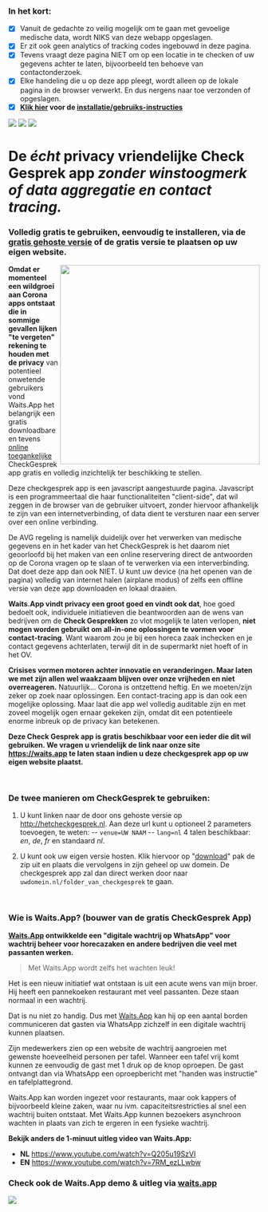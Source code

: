 ### **In het kort:**

- [x] Vanuit de gedachte zo veilig mogelijk om te gaan met gevoelige medische data, wordt NIKS van deze webapp opgeslagen.
- [x] Er zit ook geen analytics of tracking codes ingebouwd in deze pagina.
- [x] Tevens vraagt deze pagina NIET om op een locatie in te checken of uw gegevens achter te laten, bijvoorbeeld ten behoeve van contactonderzoek.
- [x] Elke handeling die u op deze app pleegt, wordt alleen op de lokale pagina in de browser verwerkt. En dus nergens naar toe verzonden of opgeslagen.
- [x] **[Klik hier](#hoe-kunt-u-de-checkgesprek-app-inzetten) voor de [installatie/gebruiks-instructies](#hoe-kunt-u-de-checkgesprek-app-inzetten)**
&nbsp;

<img src="https://img.shields.io/github/languages/code-size/waitsapp-open/checkgesprek"> <img src="https://img.shields.io/website?down_message=offline&label=hetcheckgesprek.nl&up_color=green&up_message=online&url=http%3A%2F%2Fhetcheckgesprek.nl"> <img src="https://img.shields.io/github/license/WaitsApp-Open/checkgesprek">
# De *écht* privacy vriendelijke Check Gesprek app *zonder winstoogmerk of data aggregatie en contact tracing.*
### Volledig gratis te gebruiken, eenvoudig te installeren, via de [gratis gehoste versie](http://hetcheckgesprek.nl) of de gratis versie te plaatsen op  uw eigen website.

<img style="float: right;" align="right" width="400" src="https://raw.githubusercontent.com/WaitsApp-Open/hetcheckgesprek/master/.github/preview.png" />

**Omdat er momenteel een wildgroei aan Corona apps ontstaat die in sommige gevallen lijken "te vergeten" rekening te houden met de privacy** van potentieel onwetende gebruikers vond Waits.App het belangrijk een gratis downloadbare en tevens [online toegankelijke](http://hetcheckgesprek.nl) CheckGesprek app gratis en volledig inzichtelijk ter beschikking te stellen.

Deze checkgesprek app is een javascript aangestuurde pagina. Javascript is een programmeertaal die haar functionaliteiten "client-side", dat wil zeggen in de browser van de gebruiker uitvoert, zonder hiervoor afhankelijk te zijn van een internetverbinding, of data dient te versturen naar een server over een online verbinding.

De AVG regeling is namelijk duidelijk over het verwerken van medische gegevens en in het kader van het CheckGesprek is het daarom niet geoorloofd bij het maken van een online reservering direct de antwoorden op de Corona vragen op te slaan of te verwerken via een interverbinding. Dat doet deze app dan ook NIET. U kunt uw device (na het openen van de pagina) volledig van internet halen (airplane modus) of zelfs een offline versie van deze app downloaden en lokaal draaien.

**Waits.App vindt privacy een groot goed en vindt ook dat**, hoe goed bedoelt ook, individuele initiatieven die beantwoorden aan de wens van bedrijven om de **Check Gesprekken** zo vlot mogelijk te laten verlopen, **niet mogen worden gebruikt om all-in-one oplossingen te vormen voor contact-tracing**. Want waarom zou je bij een horeca zaak inchecken en je contact gegevens achterlaten, terwijl dit in de supermarkt niet hoeft of in het OV.

**Crisises vormen motoren achter innovatie en veranderingen. Maar laten we met zijn allen wel waakzaam blijven over onze vrijheden en niet overreageren.** Natuurlijk... Corona is ontzettend heftig. En we moeten/zijn zeker op zoek naar oplossingen. Een contact-tracing app is dan ook een mogelijke oplossing. Maar laat die app wel volledig auditable zijn en met zoveel mogelijk ogen ernaar gekeken zijn, omdat dit een potentieele enorme inbreuk op de privacy kan betekenen.

**Deze Check Gesprek app is gratis beschikbaar voor een ieder die dit wil gebruiken. We vragen u vriendelijk de link naar onze site https://waits.app te laten staan indien u deze checkgesprek app op uw eigen website plaatst.**

&nbsp;
### De twee manieren om CheckGesprek te gebruiken:

1. U kunt linken naar de door ons gehoste versie op http://hetcheckgesprek.nl. Aan deze url kunt u optioneel 2 parameters toevoegen, te weten:
 -- `venue=UW NAAM`
 -- `lang=nl` 4 talen beschikbaar: *en*, *de*, *fr* en standaard *nl*.

2. U kunt ook uw eigen versie hosten. Klik hiervoor op "[download](https://github.com/WaitsApp-Open/hetcheckgesprek/archive/master.zip)" pak  de zip uit en plaats die vervolgens in zijn geheel op uw domein. De checkgesprek app zal dan direct werken door naar `uwdomein.nl/folder_van_checkgesprek` te gaan.

&nbsp;
### Wie is Waits.App? (bouwer van de gratis CheckGesprek App)
**[Waits.App](https://waits.app) ontwikkelde een "digitale wachtrij op WhatsApp" voor wachtrij beheer voor horecazaken en andere bedrijven die veel met passanten werken.**

> Met Waits.App wordt zelfs het wachten leuk!

Het is een nieuw initiatief wat ontstaan is uit een acute wens van mijn broer. Hij heeft een pannekoeken restaurant met veel passanten. Deze staan normaal in een wachtrij.

Dat is nu niet zo handig. Dus met [Waits.App](https://waits.app) kan hij op een aantal borden communiceren dat gasten via WhatsApp zichzelf in een digitale wachtrij kunnen plaatsen.

Zijn medewerkers zien op een website de wachtrij aangroeien met gewenste hoeveelheid personen per tafel. Wanneer een tafel vrij komt kunnen ze eenvoudig de gast met 1 druk op de knop oproepen. De gast ontvangt dan via WhatsApp een oproepbericht met "handen was instructie" en tafelplattegrond.

Waits.App kan worden ingezet voor restaurants, maar ook kappers of bijvoorbeeld kleine zaken, waar nu ivm. capaciteitsrestricties al snel een wachtrij buiten ontstaat. Met Waits.App kunnen bezoekers asynchroon wachten in plaats van zich te ergeren in een fysieke wachtrij.

**Bekijk anders de 1-minuut uitleg video van Waits.App:**
- **NL** https://www.youtube.com/watch?v=Q205u19SzVI
- **EN** https://www.youtube.com/watch?v=7RM_ezLLwbw

### Check ook de Waits.App demo & uitleg via [waits.app](https://waits.app)
<a href="https://www.youtube.com/watch?v=Q205u19SzVI"><img src="https://raw.githubusercontent.com/WaitsApp-Open/hetcheckgesprek/master/.github/youtube-preview.png" />
